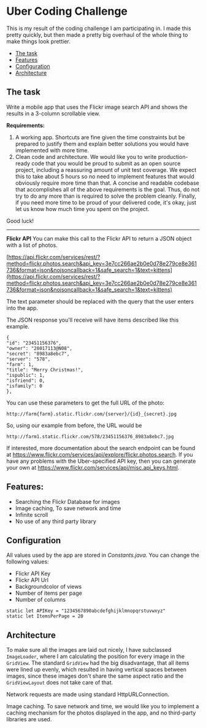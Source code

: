 Uber Coding Challenge
============

This is my result of the coding challenge I am participating in. I made this pretty quickly, but then made a pretty big overhaul of the whole thing to make things look prettier.

- [The task](#the-task)
- [Features](#features)
- [Configuration](#configuration)
- [Architecture](#architecture)

The task
--------

Write a mobile app that uses the Flickr image search API and shows the results in a 3-column scrollable view.

**Requirements:**

1. A working app. Shortcuts are fine given the time constraints but be prepared to
justify them and explain better solutions you would have implemented with more
time.
2. Clean code and architecture. We would like you to write production-ready code
that you would be proud to submit as an open source project, including a
reassuring amount of unit test coverage.
We expect this to take about 5 hours so no need to implement features that would obviously
require more time than that. A concise and readable codebase that accomplishes all of the
above requirements is the goal. Thus, do not try to do any more than is required to solve the
problem cleanly. Finally, if you need more time to be proud of your delivered code, it's okay,
just let us know how much time you spent on the project.

Good luck!


----------


**Flickr API**
You can make this call to the Flickr API to return a JSON object with a list of photos.

[https://api.flickr.com/services/rest/?method=flickr.photos.search&api_key=3e7cc266ae2b0e0d78e279ce8e361736&format=json&nojsoncallback=1&safe_search=1&text=kittens](https://api.flickr.com/services/rest/?method=flickr.photos.search&api_key=3e7cc266ae2b0e0d78e279ce8e361736&format=json&nojsoncallback=1&safe_search=1&text=kittens)

The text parameter should be replaced with the query that the user enters into the app.

The JSON response you'll receive will have items described like this example.

```
{
"id": "23451156376",
"owner": "28017113@N08",
"secret": "8983a8ebc7",
"server": "578",
"farm": 1,
"title": "Merry Christmas!",
"ispublic": 1,
"isfriend": 0,
"isfamily": 0
},
```

You can use these parameters to get the full URL of the photo:

```
http://farm{farm}.static.flickr.com/{server}/{id}_{secret}.jpg
```

So, using our example from before, the URL would be

```
http://farm1.static.flickr.com/578/23451156376_8983a8ebc7.jpg
```

If interested, more documentation about the search endpoint can be found at https://www.flickr.com/services/api/explore/flickr.photos.search. If you have any problems with the Uber-specified API key, then you can generate your own at https://www.flickr.com/services/api/misc.api_keys.html.

Features:
---------

- Searching the Flickr Database for images
- Image caching, To save network and time
- Infinite scroll
- No use of any third party library

Configuration
-------------

All values used by the app are stored in *Constants.java*.
You can change the following values:

- Flickr API Key
- Flickr API Url
- Backgroundcolor of views
- Number of items per page
- Number of columns

```
static let APIKey = "1234567890abcdefghijklmnopqrstuvwxyz"
static let ItemsPerPage = 20
```

Architecture
--------
To make sure all the images are laid out nicely, I have subclassed `ImageLoader`, where I am calculating the position for every image in the `GridView`. The standard `GridView` had the big disadvantage, that all items were lined up evenly, which resulted in having vertical spaces between images, since these images don't share the same aspect ratio and the `GridViewLayout` does not take care of that.

Network requests are made using standard HttpURLConnection.

Image caching. To save network and time, we would like you to implement a
caching mechanism for the photos displayed in the app, and no third-party
libraries are used.
